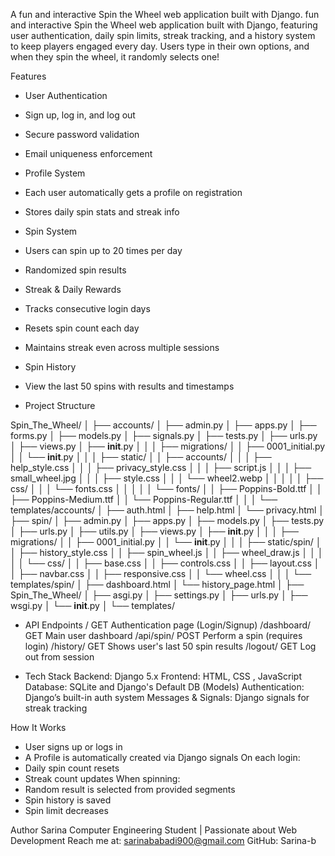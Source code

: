 A fun and interactive Spin the Wheel web application built with Django.
fun and interactive Spin the Wheel web application built with Django, featuring user authentication, daily spin limits, streak tracking, and a history system to keep players engaged every day.
Users type in their own options, and when they spin the wheel, it randomly selects one!

Features
* User Authentication
 * Sign up, log in, and log out
 * Secure password validation
 * Email uniqueness enforcement

* Profile System
 * Each user automatically gets a profile on registration
 * Stores daily spin stats and streak info

* Spin System
 * Users can spin up to 20 times per day
 * Randomized spin results

* Streak & Daily Rewards
 * Tracks consecutive login days
 * Resets spin count each day
 * Maintains streak even across multiple sessions

* Spin History
 * View the last 50 spins with results and timestamps


* Project Structure

Spin_The_Wheel/
│
├── accounts/
│   ├── admin.py
│   ├── apps.py
│   ├── forms.py
│   ├── models.py
│   ├── signals.py
│   ├── tests.py
│   ├── urls.py
│   ├── views.py
│   ├── __init__.py
│   │
│   ├── migrations/
│   │   ├── 0001_initial.py
│   │   └── __init__.py
│   │
│   ├── static/
│   │   ├── accounts/
│   │   │   ├── help_style.css
│   │   │   ├── privacy_style.css
│   │   │   ├── script.js
│   │   │   ├── small_wheel.jpg
│   │   │   ├── style.css
│   │   │   └── wheel2.webp
│   │   │
│   │   ├── css/
│   │   │   └── fonts.css
│   │   │
│   │   └── fonts/
│   │       ├── Poppins-Bold.ttf
│   │       ├── Poppins-Medium.ttf
│   │       └── Poppins-Regular.ttf
│   │
│   └── templates/accounts/
│       ├── auth.html
│       ├── help.html
│       └── privacy.html
│
├── spin/
│   ├── admin.py
│   ├── apps.py
│   ├── models.py
│   ├── tests.py
│   ├── urls.py
│   ├── utils.py
│   ├── views.py
│   ├── __init__.py
│   │
│   ├── migrations/
│   │   ├── 0001_initial.py
│   │   └── __init__.py
│   │
│   ├── static/spin/
│   │   ├── history_style.css
│   │   ├── spin_wheel.js
│   │   ├── wheel_draw.js
│   │   │
│   │   └── css/
│   │       ├── base.css
│   │       ├── controls.css
│   │       ├── layout.css
│   │       ├── navbar.css
│   │       ├── responsive.css
│   │       └── wheel.css
│   │
│   └── templates/spin/
│       ├── dashboard.html
│       └── history_page.html
│
├── Spin_The_Wheel/
│   ├── asgi.py
│   ├── settings.py
│   ├── urls.py
│   ├── wsgi.py
│   └── __init__.py
│
└── templates/

* API Endpoints
/	              GET	       Authentication page (Login/Signup)
/dashboard/	    GET	       Main user dashboard
/api/spin/	    POST	     Perform a spin (requires login)
/history/	      GET	       Shows user's last 50 spin results
/logout/	      GET	       Log out from session

* Tech Stack
Backend: Django 5.x
Frontend: HTML, CSS , JavaScript
Database: SQLite and Django's Default DB (Models)
Authentication: Django’s built-in auth system
Messages & Signals: Django signals for streak tracking

How It Works
 * User signs up or logs in
 * A Profile is automatically created via Django signals
On each login:
 * Daily spin count resets
 * Streak count updates
When spinning:
 * Random result is selected from provided segments
 * Spin history is saved
 * Spin limit decreases


Author
Sarina
Computer Engineering Student | Passionate about Web Development
Reach me at: sarinababadi900@gmail.com
GitHub: Sarina-b



